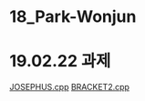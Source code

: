 # 18_Park-Wonjun

# 19.02.22 과제
<a href=https://github.com/Aaaaiiiiiee/AlgorithmPractice/blob/master/19.02.22/JOSEPHUS.cpp>JOSEPHUS.cpp</a>
<a href=https://github.com/Aaaaiiiiiee/AlgorithmPractice/blob/master/19.02.22/BRACKETS2.cpp>BRACKET2.cpp</a>

